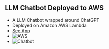 ## LLM Chatbot Deployed to AWS
- A LLM Chatbot wrapped around ChatGPT
- Deployed on Amazon AWS Lambda
- [See App](https://xcl7djrk2z6zzk6u3hlbyosvwy0idmxz.lambda-url.us-east-2.on.aws/)
- ![AWS](https://imagedelivery.net/K5TI-EHerRDIgbgGIcCsuw/2b597f51-55df-4690-bd80-294af9934f00/public)
- ![Chatbot](https://imagedelivery.net/K5TI-EHerRDIgbgGIcCsuw/fda3d2e6-dc22-4b4c-cc6d-721f87d3fa00/public)
